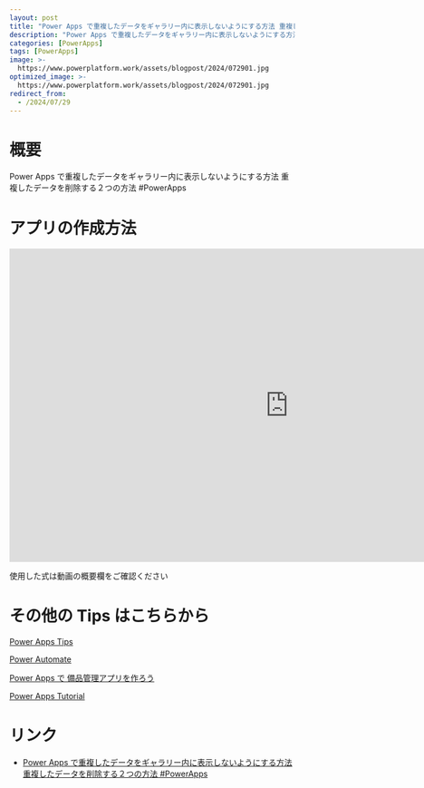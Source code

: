 ```yaml
---
layout: post
title: "Power Apps で重複したデータをギャラリー内に表示しないようにする方法 重複したデータを削除する２つの方法 #PowerApps"
description: "Power Apps で重複したデータをギャラリー内に表示しないようにする方法 重複したデータを削除する２つの方法 #PowerAppsを動画で分かりやすく解説"
categories: [PowerApps]
tags: [PowerApps]
image: >-
  https://www.powerplatform.work/assets/blogpost/2024/072901.jpg
optimized_image: >-
  https://www.powerplatform.work/assets/blogpost/2024/072901.jpg
redirect_from:
  - /2024/07/29
---
```



#  概要

Power Apps で重複したデータをギャラリー内に表示しないようにする方法 重複したデータを削除する２つの方法 #PowerApps


# アプリの作成方法

<iframe width="983" height="553" src="https://www.youtube.com/embed/jiB6L5uSmcI" title="YouTube video player" frameborder="0" allow="accelerometer; autoplay; clipboard-write; encrypted-media; gyroscope; picture-in-picture" allowfullscreen></iframe>


使用した式は動画の概要欄をご確認ください


# その他の Tips はこちらから

[Power Apps Tips](https://www.youtube.com/watch?v=VrAQf3JQ7yM&list=PLVhFi1fb3DqakSLVMn22DDcySXh9jtzi- )


[Power Automate](https://www.youtube.com/watch?v=-YnJYT0ASEM&list=PLVhFi1fb3Dqbzic6GieqnLFgD3aTj-eHA)


[Power Apps で 備品管理アプリを作ろう](https://www.youtube.com/playlist?list=PLVhFi1fb3DqZM3HKb8Hea6XEL96990Fyn)


[Power Apps Tutorial](https://www.youtube.com/playlist?list=PLVhFi1fb3DqalxpL974VvAJvV4iWoSbe_)


# リンク


- [Power Apps で重複したデータをギャラリー内に表示しないようにする方法 重複したデータを削除する２つの方法 #PowerApps](https://www.youtube.com/watch?v=jiB6L5uSmcI)

